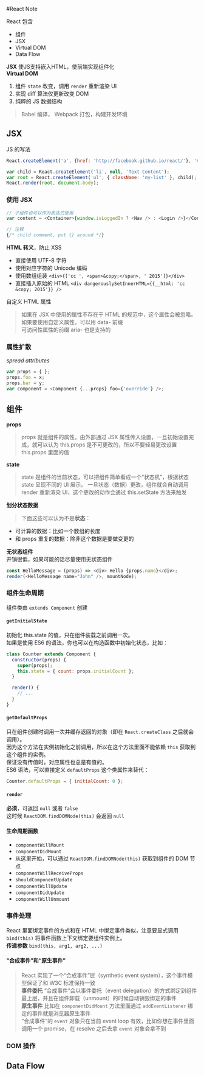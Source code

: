 #React Note

React 包含
* 组件
* JSX
* Virtual DOM
* Data Flow

**JSX** 使JS支持嵌入HTML，使前端实现组件化  
**Virtual DOM**  
1. 组件 `state` 改变，调用 `render` 重新渲染 UI
2. 实现 diff 算法仅更新改变 DOM
3. 纯粹的 JS 数据结构

> Babel 编译， Webpack 打包，构建开发环境

## JSX

JS 的写法
```js
React.createElement('a', {href: 'http://facebook.github.io/react/'}, 'Hello!');

var child = React.createElement('li', null, 'Text Content');
var root = React.createElement('ul', { className: 'my-list' }, child);
React.render(root, document.body);
```

### 使用 JSX

```js
// 子组件也可以作为表达式使用
var content = <Container>{window.isLoggedIn ? <Nav /> : <Login />}</Container>;

// 注释
{/* child comment, put {} around */}
```

**HTML 转义**，防止 XSS  
* 直接使用 UTF-8 字符
* 使用对应字符的 Unicode 编码
* 使用数组组装 `<div>{['cc ', <span>&copy;</span>, ' 2015']}</div>`
* 直接插入原始的 HTML `<div dangerouslySetInnerHTML={{__html: 'cc &copy; 2015'}} />`

自定义 HTML 属性  
> 如果在 JSX 中使用的属性不存在于 HTML 的规范中，这个属性会被忽略。如果要使用自定义属性，可以用 data- 前缀  
可访问性属性的前缀 aria- 也是支持的

### 属性扩散

_spread attributes_
```js
var props = { };
props.foo = x;
props.bar = y;
var component = <Component {...props} foo={'override'} />;
```

## 组件

**props**  
> props 就是组件的属性，由外部通过 JSX 属性传入设置，一旦初始设置完成，就可以认为 this.props 是不可更改的，所以不要轻易更改设置 this.props 里面的值

**state**
> state 是组件的当前状态，可以把组件简单看成一个“状态机”，根据状态 state 呈现不同的 UI 展示。
一旦状态（数据）更改，组件就会自动调用 render 重新渲染 UI，这个更改的动作会通过 this.setState 方法来触发

**划分状态数据**  
> 下面这些可以认为不是**状态**：  
* 可计算的数据：比如一个数组的长度
* 和 props 重复的数据：除非这个数据是要做变更的

**无状态组件**  
开销很低，如果可能的话尽量使用无状态组件
```js
const HelloMessage = (props) => <div> Hello {props.name}</div>;
render(<HelloMessage name="John" />, mountNode);
```

### 组件生命周期

组件类由 `extends Component` 创建

#### `getInitialState`
初始化 this.state 的值，只在组件装载之前调用一次。  
如果是使用 ES6 的语法，你也可以在构造函数中初始化状态，比如：
```js
class Counter extends Component {
  constructor(props) {
    super(props);
    this.state = { count: props.initialCount };
  }

  render() {
    // ...
  }
}
```

#### `getDefaultProps`
只在组件创建时调用一次并缓存返回的对象（即在 `React.createClass` 之后就会调用）。  
因为这个方法在实例初始化之前调用，所以在这个方法里面不能依赖 `this` 获取到这个组件的实例。  
保证没有传值时，对应属性也总是有值的。  
ES6 语法，可以直接定义 `defaultProps` 这个类属性来替代：
```js
Counter.defaultProps = { initialCount: 0 };
```

#### `render`
**必须**，可返回 `null` 或者 `false`  
这时候 `ReactDOM.findDOMNode(this)` 会返回 `null`

#### 生命周期函数
* `componentWillMount`
* `componentDidMount`
 * 从这里开始，可以通过 `ReactDOM.findDOMNode(this)` 获取到组件的 DOM 节点
* `componentWillReceiveProps`
* `shouldComponentUpdate`
* `componentWillUpdate`
* `componentDidUpdate`
* `componentWillUnmount`

### 事件处理

React 里面绑定事件的方式和在 HTML 中绑定事件类似，注意要显式调用 `bind(this)` 将事件函数上下文绑定要组件实例上。  
**传递参数** `bind(this, arg1, arg2, ...)`

#### “合成事件”和“原生事件”
> React 实现了一个“合成事件”层（synthetic event system），这个事件模型保证了和 W3C 标准保持一致  
**事件委托** “合成事件”会以事件委托（event delegation）的方式绑定到组件最上层，并且在组件卸载（unmount）的时候自动销毁绑定的事件  
**原生事件** 比如在 `componentDidMount` 方法里面通过 `addEventListener` 绑定的事件就是浏览器原生事件  
“合成事件”的 `event` 对象只在当前 event loop 有效，比如你想在事件里面调用一个 promise，在 resolve 之后去拿 `event` 对象会拿不到

### DOM 操作
<!-- // TODO -->


## Data Flow
